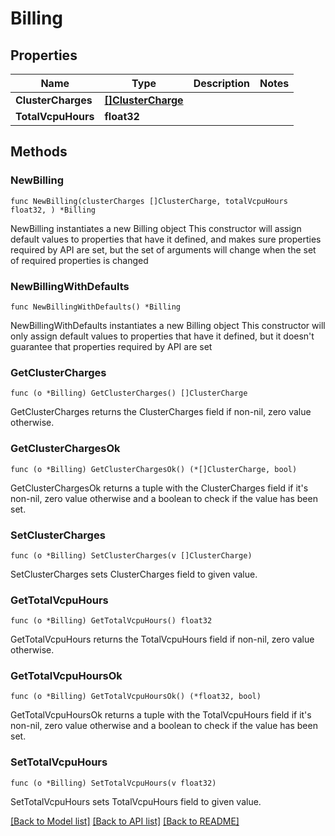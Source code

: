 # Billing

## Properties

Name | Type | Description | Notes
------------ | ------------- | ------------- | -------------
**ClusterCharges** | [**[]ClusterCharge**](ClusterCharge.md) |  | 
**TotalVcpuHours** | **float32** |  | 

## Methods

### NewBilling

`func NewBilling(clusterCharges []ClusterCharge, totalVcpuHours float32, ) *Billing`

NewBilling instantiates a new Billing object
This constructor will assign default values to properties that have it defined,
and makes sure properties required by API are set, but the set of arguments
will change when the set of required properties is changed

### NewBillingWithDefaults

`func NewBillingWithDefaults() *Billing`

NewBillingWithDefaults instantiates a new Billing object
This constructor will only assign default values to properties that have it defined,
but it doesn't guarantee that properties required by API are set

### GetClusterCharges

`func (o *Billing) GetClusterCharges() []ClusterCharge`

GetClusterCharges returns the ClusterCharges field if non-nil, zero value otherwise.

### GetClusterChargesOk

`func (o *Billing) GetClusterChargesOk() (*[]ClusterCharge, bool)`

GetClusterChargesOk returns a tuple with the ClusterCharges field if it's non-nil, zero value otherwise
and a boolean to check if the value has been set.

### SetClusterCharges

`func (o *Billing) SetClusterCharges(v []ClusterCharge)`

SetClusterCharges sets ClusterCharges field to given value.


### GetTotalVcpuHours

`func (o *Billing) GetTotalVcpuHours() float32`

GetTotalVcpuHours returns the TotalVcpuHours field if non-nil, zero value otherwise.

### GetTotalVcpuHoursOk

`func (o *Billing) GetTotalVcpuHoursOk() (*float32, bool)`

GetTotalVcpuHoursOk returns a tuple with the TotalVcpuHours field if it's non-nil, zero value otherwise
and a boolean to check if the value has been set.

### SetTotalVcpuHours

`func (o *Billing) SetTotalVcpuHours(v float32)`

SetTotalVcpuHours sets TotalVcpuHours field to given value.



[[Back to Model list]](../README.md#documentation-for-models) [[Back to API list]](../README.md#documentation-for-api-endpoints) [[Back to README]](../README.md)



